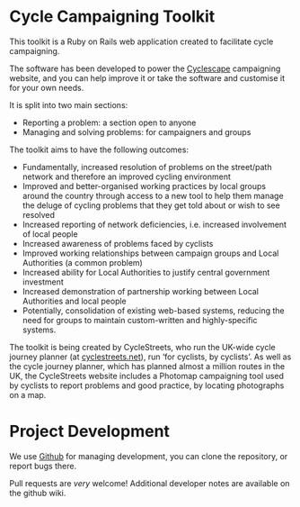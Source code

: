 # Cycle Campaigning Toolkit

This toolkit is a Ruby on Rails web application created to facilitate cycle campaigning.

The software has been developed to power the [Cyclescape](http://www.cyclescape.org)
campaigning website, and you can help improve it or take the software and customise
it for your own needs.

It is split into two main sections:

* Reporting a problem: a section open to anyone
* Managing and solving problems: for campaigners and groups

The toolkit aims to have the following outcomes:

* Fundamentally, increased resolution of problems on the street/path network and therefore an improved cycling environment
* Improved and better-organised working practices by local groups around the country through access to a new tool to help them manage the deluge of cycling problems that they get told about or wish to see resolved
* Increased reporting of network deficiencies, i.e. increased involvement of local people
* Increased awareness of problems faced by cyclists
* Improved working relationships between campaign groups and Local Authorities (a common problem)
* Increased ability for Local Authorities to justify central government investment
* Increased demonstration of partnership working between Local Authorities and local people
* Potentially, consolidation of existing web-based systems, reducing the need for groups to maintain custom-written and highly-specific systems.

The toolkit is being created by CycleStreets, who run the UK-wide cycle journey planner (at [cyclestreets.net](http://www.cyclestreets.net)), run ‘for cyclists, by cyclists’. As well as the cycle journey planner, which has planned almost a million routes in the UK, the CycleStreets website includes a Photomap campaigning tool used by cyclists to report problems and good practice, by locating photographs on a map.

# Project Development

We use [Github](https://github.com/cyclestreets/toolkit) for managing development, you can clone the repository, or report bugs there.

Pull requests are *very* welcome! Additional developer notes are available on the github wiki.
